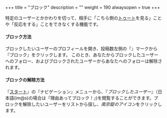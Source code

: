 +++
title = "ブロック"
description = ""
weight = 190
alwaysopen = true
+++

特定のユーザーとかかわりを切って、相手に「こちら側の[トゥート](../toot)を見る」ことや「反応をする」ことをできなくする機能です。

#### ブロック方法

ブロックしたいユーザーのプロフィールを開き、投稿数左側の『<i class="fa fa-bars dropdown__icon"></i>』マークから『ブロック』をクリックします。
このとき、あなたからブロックしたユーザーへのフォロー、およびブロックされたユーザーからあなたへのフォローは解除されます。

#### ブロックの解除方法

『[スタート](../column/start)』の『ナビゲーション』メニューから、『<i class="fa fa-ban column-link__icon">ブロックしたユーザー</i>』（日本語(im@s)の場合は『理由あってブロック！』)を閲覧することができます。ブロックを解除したいユーザーをリストから探し、<i class="fa fa-unlock-alt">南京錠のアイコン</i>をクリックします。

